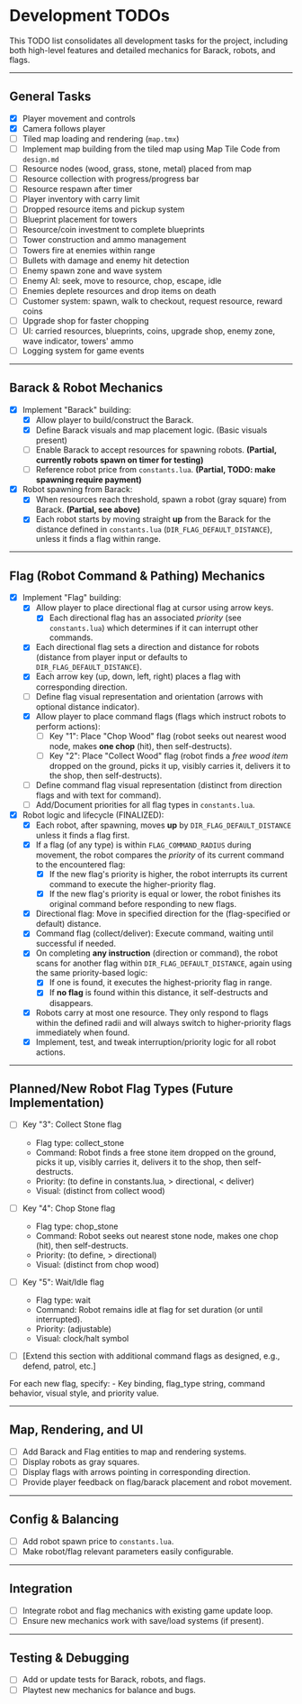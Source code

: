 # Development TODOs

This TODO list consolidates all development tasks for the project, including both high-level features and detailed mechanics for Barack, robots, and flags.

---

## General Tasks

- [x] Player movement and controls
- [x] Camera follows player
- [ ] Tiled map loading and rendering (`map.tmx`)
- [ ] Implement map building from the tiled map using Map Tile Code from `design.md`
- [ ] Resource nodes (wood, grass, stone, metal) placed from map
- [ ] Resource collection with progress/progress bar
- [ ] Resource respawn after timer
- [ ] Player inventory with carry limit
- [ ] Dropped resource items and pickup system
- [ ] Blueprint placement for towers
- [ ] Resource/coin investment to complete blueprints
- [ ] Tower construction and ammo management
- [ ] Towers fire at enemies within range
- [ ] Bullets with damage and enemy hit detection
- [ ] Enemy spawn zone and wave system
- [ ] Enemy AI: seek, move to resource, chop, escape, idle
- [ ] Enemies deplete resources and drop items on death
- [ ] Customer system: spawn, walk to checkout, request resource, reward coins
- [ ] Upgrade shop for faster chopping
- [ ] UI: carried resources, blueprints, coins, upgrade shop, enemy zone, wave indicator, towers' ammo
- [ ] Logging system for game events

---

## Barack & Robot Mechanics

- [x] Implement "Barack" building:
    - [x] Allow player to build/construct the Barack.
    - [x] Define Barack visuals and map placement logic. (Basic visuals present)
    - [ ] Enable Barack to accept resources for spawning robots. **(Partial, currently robots spawn on timer for testing)**
    - [ ] Reference robot price from `constants.lua`. **(Partial, TODO: make spawning require payment)**
- [x] Robot spawning from Barack:
    - [x] When resources reach threshold, spawn a robot (gray square) from Barack. **(Partial, see above)**
    - [x] Each robot starts by moving straight **up** from the Barack for the distance defined in `constants.lua` (`DIR_FLAG_DEFAULT_DISTANCE`), unless it finds a flag within range.

---

## Flag (Robot Command & Pathing) Mechanics

- [x] Implement "Flag" building:
    - [x] Allow player to place directional flag at cursor using arrow keys.
        - [x] Each directional flag has an associated *priority* (see `constants.lua`) which determines if it can interrupt other commands.
    - [x] Each directional flag sets a direction and distance for robots (distance from player input or defaults to `DIR_FLAG_DEFAULT_DISTANCE`).
    - [x] Each arrow key (up, down, left, right) places a flag with corresponding direction.
    - [ ] Define flag visual representation and orientation (arrows with optional distance indicator).
    - [x] Allow player to place command flags (flags which instruct robots to perform actions):
        - [ ] Key "1": Place "Chop Wood" flag (robot seeks out nearest wood node, makes **one chop** (hit), then self-destructs).
        - [ ] Key "2": Place "Collect Wood" flag (robot finds a *free wood item* dropped on the ground, picks it up, visibly carries it, delivers it to the shop, then self-destructs).
    - [ ] Define command flag visual representation (distinct from direction flags and with text for command).
    - [ ] Add/Document priorities for all flag types in `constants.lua`.

- [x] Robot logic and lifecycle (FINALIZED):
    - [x] Each robot, after spawning, moves **up** by `DIR_FLAG_DEFAULT_DISTANCE` unless it finds a flag first.
    - [x] If a flag (of any type) is within `FLAG_COMMAND_RADIUS` during movement, the robot compares the *priority* of its current command to the encountered flag:
        - [x] If the new flag's priority is higher, the robot interrupts its current command to execute the higher-priority flag.
        - [x] If the new flag's priority is equal or lower, the robot finishes its original command before responding to new flags.
    - [x] Directional flag: Move in specified direction for the (flag-specified or default) distance.
    - [x] Command flag (collect/deliver): Execute command, waiting until successful if needed.
    - [x] On completing **any instruction** (direction or command), the robot scans for another flag within `DIR_FLAG_DEFAULT_DISTANCE`, again using the same priority-based logic:
        - [x] If one is found, it executes the highest-priority flag in range.
        - [x] If **no flag** is found within this distance, it self-destructs and disappears.
    - [x] Robots carry at most one resource. They only respond to flags within the defined radii and will always switch to higher-priority flags immediately when found.
    - [x] Implement, test, and tweak interruption/priority logic for all robot actions.

---

## Planned/New Robot Flag Types (Future Implementation)

- [ ] Key "3": Collect Stone flag
    - Flag type: collect_stone
    - Command: Robot finds a free stone item dropped on the ground, picks it up, visibly carries it, delivers it to the shop, then self-destructs.
    - Priority: (to define in constants.lua, > directional, < deliver)
    - Visual: (distinct from collect wood)

- [ ] Key "4": Chop Stone flag
    - Flag type: chop_stone
    - Command: Robot seeks out nearest stone node, makes one chop (hit), then self-destructs.
    - Priority: (to define, > directional)
    - Visual: (distinct from chop wood)

- [ ] Key "5": Wait/Idle flag
    - Flag type: wait
    - Command: Robot remains idle at flag for set duration (or until interrupted).
    - Priority: (adjustable)
    - Visual: clock/halt symbol

- [ ] [Extend this section with additional command flags as designed, e.g., defend, patrol, etc.]

For each new flag, specify:
    - Key binding, flag_type string, command behavior, visual style, and priority value.

---

## Map, Rendering, and UI

- [ ] Add Barack and Flag entities to map and rendering systems.
- [ ] Display robots as gray squares.
- [ ] Display flags with arrows pointing in corresponding direction.
- [ ] Provide player feedback on flag/barack placement and robot movement.

---

## Config & Balancing

- [ ] Add robot spawn price to `constants.lua`.
- [ ] Make robot/flag relevant parameters easily configurable.

---

## Integration

- [ ] Integrate robot and flag mechanics with existing game update loop.
- [ ] Ensure new mechanics work with save/load systems (if present).

---

## Testing & Debugging

- [ ] Add or update tests for Barack, robots, and flags.
- [ ] Playtest new mechanics for balance and bugs.